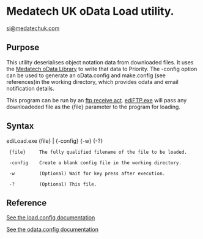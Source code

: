# Medatech UK oData Load utility.
[si@medatechuk.com](si@medatechuk.com)

## Purpose

This utility deserialises object notation data from downloaded files. 
It uses the [Medatech oData Library](https://github.com/MedatechUK/MedatechEDI/tree/master/oData.net) to write that data to Priority.
The -config option can be used to generate an oData.config and make.config
(see references)in the working directory, which provides odata and email 
notification details.

This program can be run by an [ftp receive act](https://github.com/MedatechUK/MedatechEDI/blob/master/ediftp/default.config). 
[ediFTP.exe](https://github.com/MedatechUK/MedatechEDI/tree/master/ediftp) will pass any downloadeded file as the {file} parameter to the program for loading.

## Syntax

  ediLoad.exe {file} | {-config} {-w} {-?}

	 {file}		The fully qualified filename of the file to be loaded.

	 -config	Create a blank config file in the working directory.

	 -w			(Optional) Wait for key press after execution.

	 -?			(Optional) This file.

## Reference

[See the load.config documentation](https://github.com/MedatechUK/MedatechEDI/blob/master/ediLoad/default.config)

[See the odata.config documentation](https://github.com/MedatechUK/MedatechEDI/blob/master/ediLoad/Resources/odata.config)